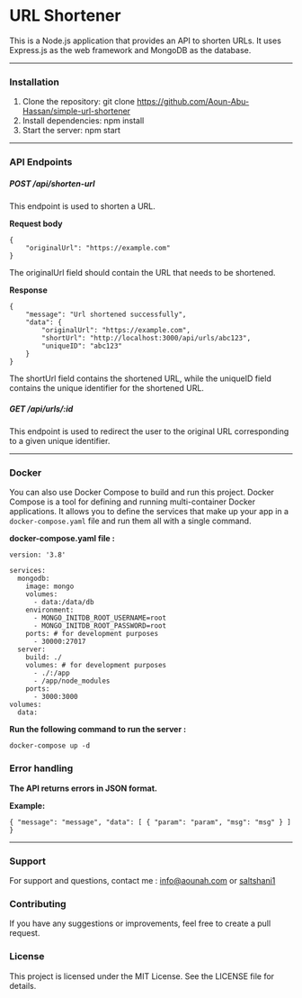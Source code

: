 # URL Shortener
This is a Node.js application that provides an API to shorten URLs. It uses Express.js as the web framework and MongoDB as the database.


------------



### Installation
1. Clone the repository: git clone https://github.com/Aoun-Abu-Hassan/simple-url-shortener
2. Install dependencies: npm install
3. Start the server: npm start


------------



### API Endpoints
##### POST /api/shorten-url
This endpoint is used to shorten a URL.

**Request body**

```
{
    "originalUrl": "https://example.com"
}
```
The originalUrl field should contain the URL that needs to be shortened.

**Response**

```
{
    "message": "Url shortened successfully",
    "data": {
        "originalUrl": "https://example.com",
        "shortUrl": "http://localhost:3000/api/urls/abc123",
        "uniqueID": "abc123"
    }
}
```
The shortUrl field contains the shortened URL, while the uniqueID field contains the unique identifier for the shortened URL.


##### GET /api/urls/:id
This endpoint is used to redirect the user to the original URL corresponding to a given unique identifier.

------------

### Docker
You can also use Docker Compose to build and run this project. Docker Compose is a tool for defining and running multi-container Docker applications. It allows you to define the services that make up your app in a `docker-compose.yaml` file and run them all with a single command.

**docker-compose.yaml file :**
```
version: '3.8'

services:
  mongodb:
    image: mongo
    volumes:
      - data:/data/db
    environment:
      - MONGO_INITDB_ROOT_USERNAME=root
      - MONGO_INITDB_ROOT_PASSWORD=root
    ports: # for development purposes
      - 30000:27017
  server:
    build: ./
    volumes: # for development purposes
      - ./:/app
      - /app/node_modules
    ports:
      - 3000:3000
volumes:
  data:
```

**Run the following command to run the server :**
```
docker-compose up -d
```

### Error handling
**The API returns errors in JSON format.**

**Example:**

`
{
  "message": "message",
  "data": [
    {
      "param": "param",
      "msg": "msg"
    }
  ]
}
`


------------



### Support
For support and questions, contact me : info@aounah.com or [saltshani1](https://discord.com/users/473400524633276426)

### Contributing
If you have any suggestions or improvements, feel free to create a pull request.

### License
This project is licensed under the MIT License. See the LICENSE file for details.

